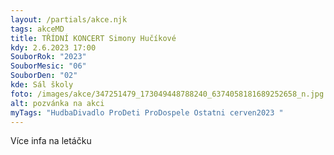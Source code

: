 ```yaml
---
layout: /partials/akce.njk
tags: akceMD
title: TŘÍDNÍ KONCERT Simony Hučíkové
kdy: 2.6.2023 17:00
SouborRok: "2023"
SouborMesic: "06"
SouborDen: "02"
kde: Sál školy
foto: /images/akce/347251479_173049448788240_6374058181689252658_n.jpg
alt: pozvánka na akci
myTags: "HudbaDivadlo ProDeti ProDospele Ostatni cerven2023 "
---
```

V﻿íce infa na letáčku